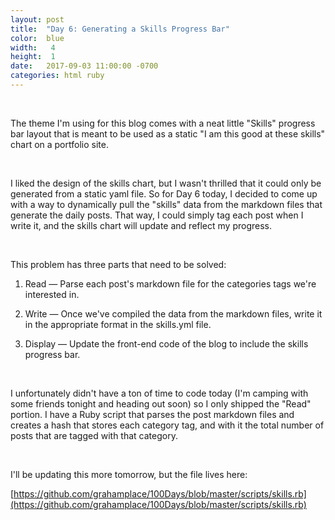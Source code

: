 ```yaml
---
layout: post
title:  "Day 6: Generating a Skills Progress Bar"
color:  blue
width:   4
height:  1
date:   2017-09-03 11:00:00 -0700
categories: html ruby
---
```


<br>

The theme I'm using for this blog comes with a neat little "Skills" progress bar
  layout that is meant to be used as a static "I am this good at these skills" chart
  on a portfolio site.

<br>

I liked the design of the skills chart, but I wasn't thrilled that it could only be
  generated from a static yaml file. So for Day 6 today, I decided to come up with
  a way to dynamically pull the "skills" data from the markdown files that generate
  the daily posts. That way, I could simply tag each post when I write it, and the
  skills chart will update and reflect my progress.

<br>

This problem has three parts that need to be solved:

1) Read — Parse each post's markdown file for the categories tags we're interested in.

2) Write — Once we've compiled the data from the markdown files, write it in the
  appropriate format in the skills.yml file.

3) Display — Update the front-end code of the blog to include the skills progress bar.

<br>

I unfortunately didn't have a ton of time to code today (I'm camping with some friends
  tonight and heading out soon) so I only shipped the "Read" portion. I have a Ruby
  script that parses the post markdown files and creates a hash that stores each
  category tag, and with it the total number of posts that are tagged with that
  category.

<br>

I'll be updating this more tomorrow, but the file lives here:

[https://github.com/grahamplace/100Days/blob/master/scripts/skills.rb](https://github.com/grahamplace/100Days/blob/master/scripts/skills.rb)
